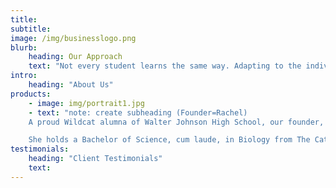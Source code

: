 ```yaml
---
title:
subtitle:
image: /img/businesslogo.png
blurb:
    heading: Our Approach
    text: "Not every student learns the same way. Adapting to the individual is key to effective teaching. Our coaching techniques guide students using methods most suited to their learning style. Our aim is to develop confident students who want to be engaged learners."
intro:
    heading: "About Us"
products:
    - image: img/portrait1.jpg
    - text: "note: create subheading (Founder=Rachel)
    A proud Wildcat alumna of Walter Johnson High School, our founder, Rachel, is eager to support students in her hometown and surrounding areas.

    She holds a Bachelor of Science, cum laude, in Biology from The Catholic University of America as well as a Master of Science, summa cum laude, in Health Promotion Management from American University. Rachel enjoys..."
testimonials:
    heading: "Client Testimonials"
    text:
---
```

